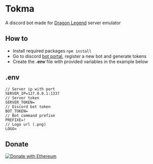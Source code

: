 # Tokma
A discord bot made for [Dragon Legend](https://github.com/syntaxgame/dragon-legend) server emulator

How to
----
- Install required packages `npm install`
- Go to discord [bot portal](https://discordapp.com/developers/applications/), register a new bot and generate tokens
- Create the **.env** file with provided variables in the example below

.env
----
```
// Server ip with port
SERVER_IP=127.0.0.1:1337
// Server token
SERVER_TOKEN=
// Discord bot token
BOT_TOKEN=
// Bot command prefixe
PREFIXE=!
// Logo url (.png)
LOGO=
```

Donate
----
[![Donate with Ethereum](https://en.cryptobadges.io/badge/small/0xBBB96204E45D11C9799c6B12E6eE6F0d4A071Ef5)](https://en.cryptobadges.io/donate/0xBBB96204E45D11C9799c6B12E6eE6F0d4A071Ef5)
